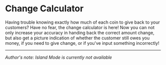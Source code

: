 # __Change Calculator__

Having trouble knowing exactly how much of each coin to give back to your customers? Have no fear, the change calculator is here! Now you can not only increase your accuracy in handing back the correct amount change, but also get a picture indication of whether the customer still owes you money, if you need to give change, or if you've input something incorrectly!

---
*Author's note:*
*Island Mode is currently not available*